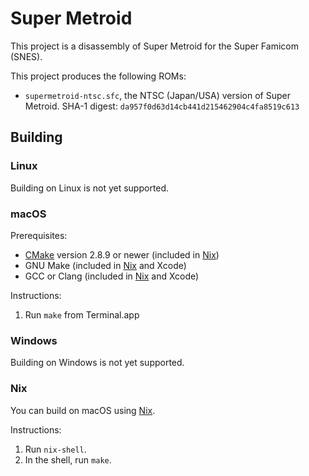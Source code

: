 # Super Metroid

This project is a disassembly of Super Metroid for the Super Famicom (SNES).

This project produces the following ROMs:

* `supermetroid-ntsc.sfc`, the NTSC (Japan/USA) version of Super Metroid. SHA-1
  digest: `da957f0d63d14cb441d215462904c4fa8519c613`

## Building

### Linux

Building on Linux is not yet supported.

### macOS

Prerequisites:

* [CMake][cmake-download] version 2.8.9 or newer (included in [Nix](#nix))
* GNU Make (included in [Nix](#nix) and Xcode)
* GCC or Clang (included in [Nix](#nix) and Xcode)

Instructions:

1. Run `make` from Terminal.app

### Windows

Building on Windows is not yet supported.

### Nix

You can build on macOS using [Nix][nix-download].

Instructions:

1. Run `nix-shell`.
2. In the shell, run `make`.

[cmake-download]: https://cmake.org/download/
[nix-download]: https://nixos.org/nix/download.html
